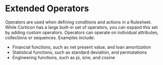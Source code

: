# Extended Operators

Operators are used when defining conditions and actions in a Rulesheet. While Corticon has a large built-in set of operators, you can expand this set by adding custom operators. Operators can operate on individual attributes, collections or sequences. Examples include:

* Financial functions, such as net present value, and loan amortization
* Statistical functions, such as standard deviation, and permutations
* Engineering functions, such as pi, sine, and cosine
